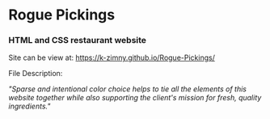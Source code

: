<h1>Rogue Pickings</h1>

<h3>HTML and CSS restaurant website</h3>

Site can be view at: https://k-zimny.github.io/Rogue-Pickings/

File Description: 

<em>"Sparse and intentional color choice helps to tie all the elements of this website together while also supporting the client's mission for fresh, quality ingredients."</em>

